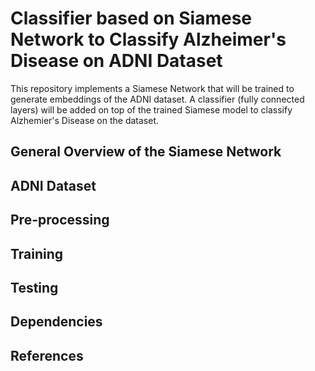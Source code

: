 # Classifier based on Siamese Network to Classify Alzheimer's Disease on ADNI Dataset

This repository implements a Siamese Network that will be trained to generate embeddings of the ADNI dataset. A classifier (fully connected layers) will be added on top of the trained Siamese model to classify Alzhemier's Disease on the dataset.

## General Overview of the Siamese Network

## ADNI Dataset

## Pre-processing

## Training

## Testing

## Dependencies

## References